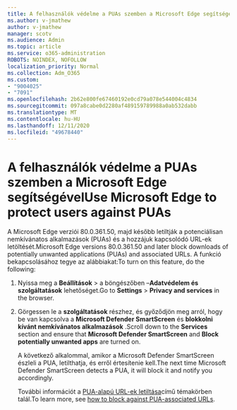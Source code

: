 ```yaml
---
title: A felhasználók védelme a PUAs szemben a Microsoft Edge segítségével
ms.author: v-jmathew
author: v-jmathew
manager: scotv
ms.audience: Admin
ms.topic: article
ms.service: o365-administration
ROBOTS: NOINDEX, NOFOLLOW
localization_priority: Normal
ms.collection: Adm_O365
ms.custom:
- "9004025"
- "7091"
ms.openlocfilehash: 2b62e800fe67460192e0cd79a078e544004c4834
ms.sourcegitcommit: 097a8cabe0d2280af489159789988a0ab532dabb
ms.translationtype: MT
ms.contentlocale: hu-HU
ms.lasthandoff: 12/11/2020
ms.locfileid: "49678440"
---
```

# <a name="use-microsoft-edge-to-protect-users-against-puas"></a><span data-ttu-id="1086e-102">A felhasználók védelme a PUAs szemben a Microsoft Edge segítségével</span><span class="sxs-lookup"><span data-stu-id="1086e-102">Use Microsoft Edge to protect users against PUAs</span></span>

<span data-ttu-id="1086e-103">A Microsoft Edge verziói 80.0.361.50, majd később letiltják a potenciálisan nemkívánatos alkalmazások (PUAs) és a hozzájuk kapcsolódó URL-ek letöltését.</span><span class="sxs-lookup"><span data-stu-id="1086e-103">Microsoft Edge versions 80.0.361.50 and later block downloads of potentially unwanted applications (PUAs) and associated URLs.</span></span> <span data-ttu-id="1086e-104">A funkció bekapcsolásához tegye az alábbiakat:</span><span class="sxs-lookup"><span data-stu-id="1086e-104">To turn on this feature, do the following:</span></span>

1. <span data-ttu-id="1086e-105">Nyissa meg a **Beállítások**  >  a böngészőben –**Adatvédelem és szolgáltatások** lehetőséget.</span><span class="sxs-lookup"><span data-stu-id="1086e-105">Go to **Settings** > **Privacy and services** in the browser.</span></span>

2. <span data-ttu-id="1086e-106">Görgessen le a **szolgáltatások** részhez, és győződjön meg arról, hogy be van kapcsolva a **Microsoft Defender SmartScreen** és **blokkolni kívánt nemkívánatos alkalmazások** .</span><span class="sxs-lookup"><span data-stu-id="1086e-106">Scroll down to the **Services** section and ensure that **Microsoft Defender SmartScreen** and **Block potentially unwanted apps** are turned on.</span></span>

    <span data-ttu-id="1086e-107">A következő alkalommal, amikor a Microsoft Defender SmartScreen észleli a PUA, letilthatja, és erről értesítenie kell.</span><span class="sxs-lookup"><span data-stu-id="1086e-107">The next time Microsoft Defender SmartScreen detects a PUA, it will block it and notify you accordingly.</span></span>

    <span data-ttu-id="1086e-108">További információt a [PUA-alapú URL-ek letiltása](https://go.microsoft.com/fwlink/?linkid=2133024)című témakörben talál.</span><span class="sxs-lookup"><span data-stu-id="1086e-108">To learn more, see [how to block against PUA-associated URLs](https://go.microsoft.com/fwlink/?linkid=2133024).</span></span>
